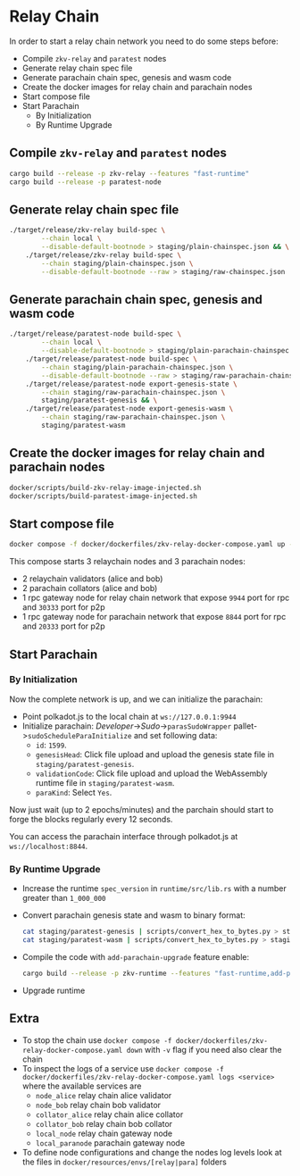 # Relay Chain

In order to start a relay chain network you need to do some steps before:

- Compile `zkv-relay` and `paratest` nodes
- Generate relay chain spec file
- Generate parachain chain spec, genesis and wasm code
- Create the docker images for relay chain and parachain nodes
- Start compose file
- Start Parachain
  - By Initialization
  - By Runtime Upgrade

## Compile `zkv-relay` and `paratest` nodes

```sh
cargo build --release -p zkv-relay --features "fast-runtime"
cargo build --release -p paratest-node
```

## Generate relay chain spec file

```sh
./target/release/zkv-relay build-spec \
        --chain local \
        --disable-default-bootnode > staging/plain-chainspec.json && \
    ./target/release/zkv-relay build-spec \
        --chain staging/plain-chainspec.json \
        --disable-default-bootnode --raw > staging/raw-chainspec.json
```

## Generate parachain chain spec, genesis and wasm code

```sh
./target/release/paratest-node build-spec \
        --chain local \
        --disable-default-bootnode > staging/plain-parachain-chainspec.json && \
    ./target/release/paratest-node build-spec \
        --chain staging/plain-parachain-chainspec.json \
        --disable-default-bootnode --raw > staging/raw-parachain-chainspec.json && \
    ./target/release/paratest-node export-genesis-state \
        --chain staging/raw-parachain-chainspec.json \
        staging/paratest-genesis && \
    ./target/release/paratest-node export-genesis-wasm \
        --chain staging/raw-parachain-chainspec.json \
        staging/paratest-wasm
```

## Create the docker images for relay chain and parachain nodes

```sh
docker/scripts/build-zkv-relay-image-injected.sh
docker/scripts/build-paratest-image-injected.sh
```

## Start compose file

```sh
docker compose -f docker/dockerfiles/zkv-relay-docker-compose.yaml up -d --remove-orphans
```

This compose starts 3 relaychain nodes and 3 parachain nodes:

- 2 relaychain validators (alice and bob)
- 2 parachain collators (alice and bob)
- 1 rpc gateway node for relay chain network that expose `9944` port for rpc and `30333` port for p2p
- 1 rpc gateway node for parachain network that expose `8844` port for rpc and `20333` port for p2p

## Start Parachain

### By Initialization

Now the complete network is up, and we can initialize the parachain:

- Point polkadot.js to the local chain at `ws://127.0.0.1:9944`
- Initialize parachain: _Developer_->_Sudo_->`parasSudoWrapper` pallet->`sudoScheduleParaInitialize` and set following data:
  - `id`: `1599`.
  - `genesisHead`: Click file upload and upload the genesis state file in `staging/paratest-genesis`.
  - `validationCode`: Click file upload and upload the WebAssembly runtime file in `staging/paratest-wasm`.
  - `paraKind`: Select `Yes`.

Now just wait (up to 2 epochs/minutes) and the parchain should start to forge the blocks regularly every 12 seconds.

You can access the parachain interface through polkadot.js at `ws://localhost:8844`.

### By Runtime Upgrade

- Increase the runtime `spec_version` in `runtime/src/lib.rs` with a number greater than `1_000_000`
- Convert parachain genesis state and wasm to binary format:
  
  ```sh
  cat staging/paratest-genesis | scripts/convert_hex_to_bytes.py > staging/paratest-genesis-bytes
  cat staging/paratest-wasm | scripts/convert_hex_to_bytes.py > staging/paratest-wasm-bytes
  ```

- Compile the code with `add-parachain-upgrade` feature enable:
  
  ```sh
  cargo build --release -p zkv-runtime --features "fast-runtime,add-parachain-upgrade"
  ```

- Upgrade runtime

## Extra

- To stop the chain use `docker compose -f docker/dockerfiles/zkv-relay-docker-compose.yaml down` with `-v` flag
  if you need also clear the chain
- To inspect the logs of a service use `docker compose -f docker/dockerfiles/zkv-relay-docker-compose.yaml logs <service>`
  where the available services are
  - `node_alice` relay chain alice validator
  - `node_bob` relay chain bob validator
  - `collator_alice` relay chain alice collator
  - `collator_bob` relay chain bob collator
  - `local_node` relay chain gateway node
  - `local_paranode` parachain gateway node
- To define node configurations and change the nodes log levels look at the files in
  `docker/resources/envs/[relay|para]` folders
